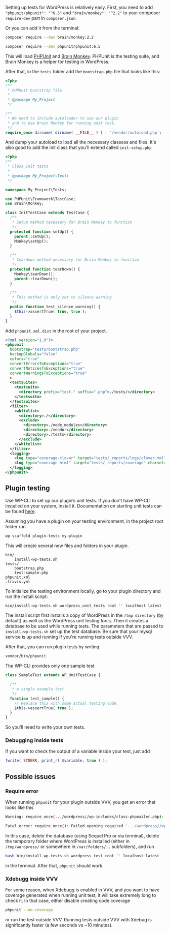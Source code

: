 Setting up tests for WordPress is relatively easy. First, you need to add `"phpunit/phpunit": "^6.5"` and `"brain/monkey": "^2.2"` to your composer `require-dev` part in `composer.json`.

Or you can add it from the terminal:

```bash
composer require --dev brain/monkey:2.2
```

```bash
composer require --dev phpunit/phpunit:6.5
```

This will load [PHPUnit](https://phpunit.de/) and [Brain Monkey](https://brain-wp.github.io/BrainMonkey/). PHPUnit is the testing suite, and Brain Monkey is a helper for testing in WordPress.

After that, in the `tests` folder add the `bootstrap.php` file that looks like this:

```php
<?php
/**
 * PHPUnit bootstrap file
 *
 * @package My_Project
 */

/**
 * We need to include autoloader to use our plugin
 * and to use Brain Monkey for running unit test.
 */
require_once dirname( dirname( __FILE__ ) ) . '/vendor/autoload.php';
```

And dump your autoload to load all the necessary classess and files. It's also good to add the init class that you'll extend called `init-setup.php`

```php
<?php
/**
 * Class Init tests
 *
 * @package My_Project\Tests
 */

namespace My_Project\Tests;

use PHPUnit\Framework\TestCase;
use Brain\Monkey;

class InitTestCase extends TestCase {
  /**
   * Setup method necessary for Brain Monkey to function
   */
  protected function setUp() {
    parent::setUp();
    Monkey\setUp();
  }

  /**
   * Teardown method necessary for Brain Monkey to function
   */
  protected function tearDown() {
    Monkey\tearDown();
    parent::tearDown();
  }

  /**
   * This method is only set to silence warning
   */
  public function test_silence_warning() {
    $this->assertTrue( true, true );
  }
}
```

Add `phpunit.xml.dist` in the root of your project.

```xml
<?xml version="1.0"?>
<phpunit
  bootstrap="tests/bootstrap.php"
  backupGlobals="false"
  colors="true"
  convertErrorsToExceptions="true"
  convertNoticesToExceptions="true"
  convertWarningsToExceptions="true"
  >
  <testsuites>
    <testsuite>
      <directory prefix="test-" suffix=".php">./tests/</directory>
    </testsuite>
  </testsuites>
  <filter>
    <whitelist>
      <directory>./</directory>
      <exclude>
        <directory>./node_modules</directory>
        <directory>./vendor</directory>
        <directory>./tests</directory>
      </exclude>
    </whitelist>
  </filter>
  <logging>
    <log type="coverage-clover" target="tests/_reports/logs/clover.xml"/>
    <log type="coverage-html" target="tests/_reports/coverage" charset="UTF-8" yui="true" highlight="true" lowUpperBound="35" highLowerBound="70" />
  </logging>
</phpunit>
```

## Plugin testing

Use WP-CLI to set up our plugin’s unit tests. If you don't have WP-CLI installed on your system, install it. Documentation on starting unit tests can be found [here](https://make.wordpress.org/cli/handbook/plugin-unit-tests/).

Assuming you have a plugin on your testing environment, in the project root folder run

```bash
wp scaffold plugin-tests my-plugin
```
This will create several new files and folders in your plugin.

```
bin/
    install-wp-tests.sh
tests/
    bootstrap.php
    test-sample.php
phpunit.xml
.travis.yml
```


To initialize the testing environment locally, go to your plugin directory and run the install script:

```bash
bin/install-wp-tests.sh wordpress_unit_tests root '' localhost latest
```

The install script first installs a copy of WordPress in the `/tmp directory` (by default) as well as the WordPress unit testing tools. Then it creates a database to be used while running tests. The parameters that are passed to `install-wp-tests.sh` set up the test database. Be sure that your mysql service is up and running if you're running tests outside VVV.

After that, you can run plugin tests by writing:

```bash
vendor/bin/phpunit
```

The WP-CLI provides only one sample test

```php
class SampleTest extends WP_UnitTestCase {

  /**
   * A single example test.
   */
  function test_sample() {
    // Replace this with some actual testing code.
    $this->assertTrue( true );
  }
}
```

So you'll need to write your own tests.

### Debugging inside tests

If you want to check the output of a variable inside your test, just add

```php
fwrite( STDERR, print_r( $variable, true ) );
```

## Possible issues

### Require error

When running `phpunit` for your plugin outside VVV, you get an error that looks like this

```bash
Warning: require_once(.../wordpress//wp-includes/class-phpmailer.php): failed to open stream: No such file or directory in .../wordpress-tests-lib/includes/mock-mailer.php on line 2

Fatal error: require_once(): Failed opening required '.../wordpress//wp-includes/class-phpmailer.php' (include_path='.:/opt/lampp/lib/php') in .../wordpress-tests-lib/includes/mock-mailer.php on line 2
```

In this case, delete the database (using Sequel Pro or via terminal), delete the temporary folder where WordPress is installed (either in `/tmp/wordpress/` or somewhere in `/var/folders/..` subfolders), and run

```bash
bash bin/install-wp-tests.sh wordpress_test root '' localhost latest
```

in the terminal. After that, `phpunit` should work.

### Xdebugg inside VVV

For some reason, when Xdebugg is enabled in VVV, and you want to have coverage generated when running unit test, it will take extremely long to check it. In that case, either disable creating code coverage

```bash
phpunit --no-coverage
```

or run the test outside VVV. Running tests outside VVV with Xdebug is significantly faster (a few seconds vs ~10 minutes).
